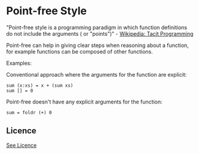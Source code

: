 # Point-free Style

"Point-free style is a programming paradigm in which function definitions do not include the arguments ( or "points")" - [Wikipedia: Tacit Programming](https://en.wikipedia.org/wiki/Tacit_programming)

Point-free can help in giving clear steps when reasoning about a function, for example functions can be composed of other functions.

Examples:

Conventional approach where the arguments for the function are explicit:

```{haskell}
sum (x:xs) = x + (sum xs)
sum [] = 0
```

Point-free doesn't have any explicit arguments for the function:

```{haskell}
sum = foldr (+) 0
```

## Licence

[See Licence](/LICENSE)
